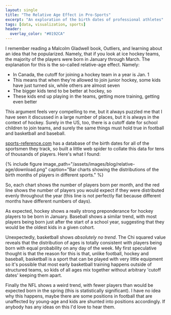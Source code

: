 ```yaml
---
layout: single
title: "The Relative Age Effect in Pro-Sports"
excerpt: "An exploration of the birth dates of professional athletes"
tags: [data, visualization, sports]
header:
  overlay_color: "#0192CA"
---
```


I remember reading a Malcolm Gladwell book, Outliers, and learning about an idea that he popularized.  Namely, that if you look at ice hockey teams, the majority of the players were born in January through March.  The explanation for this is the so-called relative-age effect. Namely:

* In Canada, the cutoff for joining a hockey team in a year is Jan. 1
* This means that when they're allowed to join junior hockey, some kids have just turned six, while others are almost seven
* The bigger kids tend to be better at hockey, so
* These kids end up playing in the teams, getting more training, getting even better

This argument feels very compelling to me, but it always puzzled me that I have seen it discussed in a large number of places, but it is always in the context of hockey.  Surely in the US, too, there is a cutoff date for school children to join teams, and surely the same things must hold true in football and basketball and baseball.

[sports-reference.com](https://www.sports-reference.com) has a database of the birth dates for all of the sportsmen they track, so built a little web spider to collate this data for tens of thousands of players.  Here's what I found:

{% include figure image_path="/assets/images/blog/relative-age/download.png" caption="Bar charts showing the distributions of the birth months of players in different sports." %}

So, each chart shows the number of players born per month, and the red line shows the number of players you would expect if they were distributed evenly throughout the year (this line is not perfectly flat because different months have different numbers of days).

As expected, hockey shows a really strong preponderance for hockey players to be born in January.  Baseball shows a similar trend, with most players being born just after the start of a school year, suggesting that they would be the oldest kids in a given cohort.

Unexpectedly, basketball shows _absolutely no trend_.  The Chi squared value reveals that the distribution of ages is totally consistent with players being born with equal probability on any day of the week.  My first speculative thought is that the reason for this is that, unlike football, hockey and baseball, basketball is a sport that can be played with very little equipment so it's possible that most early basketball training happens outside of structured teams, so kids of all ages mix together without arbitrary 'cutoff dates' keeping them apart.

Finally the NFL shows a weird trend, with fewer players than would be expected born in the spring (this is statistically significant).  I have no idea why this happens, maybe there are some positions in football that are unaffected by young-age and kids are shunted into positions accordingly.  If anybody has any ideas on this I'd love to hear them.
